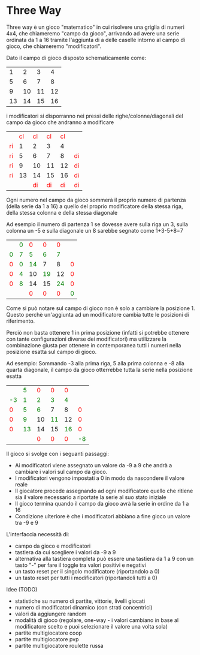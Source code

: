 # Three Way

Three way è un gioco "matematico" in cui risolvere una griglia di numeri 4x4, che chiameremo "campo da gioco",
arrivando ad avere una serie ordinata da 1 a 16 tramite l'aggiunta di a delle caselle intorno al campo di gioco, che chiameremo "modificatori".

Dato il campo di gioco disposto schematicamente come:

<table>
   <tbody>
      <tr>
         <td>1</td>
         <td>2</td>
         <td>3</td>
         <td>4</td>
      </tr>
      <tr>
         <td>5</td>
         <td>6</td>
         <td>7</td>
         <td>8</td>
      </tr>
      <tr>
         <td>9</td>
         <td>10</td>
         <td>11</td>
         <td>12</td>
      </tr>
      <tr>
         <td>13</td>
         <td>14</td>
         <td>15</td>
         <td>16</td>
      </tr>
   </tbody>
</table>

i modificatori si disporranno nei pressi delle righe/colonne/diagonali del campo da gioco che andranno a modificare

<table>
   <tbody>
      <tr style="color: red">
         <td></td>
         <td>cl</td>
         <td>cl</td>
         <td>cl</td>
         <td>cl</td>
         <td></td>
      </tr>
      <tr>
         <td style="color: red">ri</td>
         <td>1</td>
         <td>2</td>
         <td>3</td>
         <td>4</td>
         <td></td>
      </tr>
      <tr>
         <td style="color: red">ri</td>
         <td>5</td>
         <td>6</td>
         <td>7</td>
         <td>8</td>
         <td style="color: red">di</td>
      </tr>
      <tr>
         <td style="color: red">ri</td>
         <td>9</td>
         <td>10</td>
         <td>11</td>
         <td>12</td>
         <td style="color: red">di</td>
      </tr>
      <tr>
         <td style="color: red">ri</td>
         <td>13</td>
         <td>14</td>
         <td>15</td>
         <td>16</td>
         <td style="color: red">di</td>
      </tr>
      <tr style="color: red">
         <td></td>
         <td></td>
         <td>di</td>
         <td>di</td>
         <td>di</td>
         <td>di</td>
      </tr>
   </tbody>
</table>

Ogni numero nel campo da gioco sommerà il proprio numero di partenza (della serie da 1 a 16) a quello del proprio modificatore della stessa riga, della stessa colonna e della stessa diagonale

Ad esempio il numero di partenza 1 se dovesse avere sulla riga un 3, sulla colonna un -5 e sulla diagonale un 8 sarebbe segnato come 1+3-5+8=7

<table>
   <tbody>
      <tr style="color: red">
         <td></td>
         <td style="color: green">0</td>
         <td>0</td>
         <td>0</td>
         <td>0</td>
         <td></td>
      </tr>
      <tr>
         <td style="color: green">0</td>
         <td style="color: green">7</td>
         <td style="color: green">5</td>
         <td style="color: green">6</td>
         <td style="color: green">7</td>
         <td></td>
      </tr>
      <tr>
         <td style="color: red">0</td>
         <td style="color: green">0</td>
         <td style="color: green">14</td>
         <td>7</td>
         <td>8</td>
         <td style="color: red">0</td>
      </tr>
      <tr>
         <td style="color: red">0</td>
         <td style="color: green">4</td>
         <td>10</td>
         <td style="color: green">19</td>
         <td>12</td>
         <td style="color: red">0</td>
      </tr>
      <tr>
         <td style="color: red">0</td>
         <td style="color: green">8</td>
         <td>14</td>
         <td>15</td>
         <td style="color: green">24</td>
         <td style="color: red">0</td>
      </tr>
      <tr style="color: red">
         <td></td>
         <td></td>
         <td>0</td>
         <td>0</td>
         <td>0</td>
         <td style="color: green">0</td>
      </tr>
   </tbody>
</table>

Come si può notare sul campo di gioco non è solo a cambiare la posizione 1.
Questo perchè un'aggiunta ad un modificatore cambia tutte le posizioni di riferimento.

Perciò non basta ottenere 1 in prima posizione (infatti si potrebbe ottenere con tante configurazioni diverse dei modificatori)
ma utilizzare la combinazione giusta per ottenere in contemporanea tutti i numeri nella posizione esatta sul campo di gioco.

Ad esempio:
Sommando -3 alla prima riga, 5 alla prima colonna e -8 alla quarta diagonale,
il campo da gioco otterrebbe tutta la serie nella posizione esatta
<table>
   <tbody>
      <tr style="color: red">
         <td></td>
         <td style="color: green">5</td>
         <td>0</td>
         <td>0</td>
         <td>0</td>
         <td></td>
      </tr>
      <tr>
         <td style="color: green">-3</td>
         <td style="color: green">1</td>
         <td style="color: green">2</td>
         <td style="color: green">3</td>
         <td style="color: green">4</td>
         <td></td>
      </tr>
      <tr>
         <td style="color: red">0</td>
         <td style="color: green">5</td>
         <td style="color: green">6</td>
         <td>7</td>
         <td>8</td>
         <td style="color: red">0</td>
      </tr>
      <tr>
         <td style="color: red">0</td>
         <td style="color: green">9</td>
         <td>10</td>
         <td style="color: green">11</td>
         <td>12</td>
         <td style="color: red">0</td>
      </tr>
      <tr>
         <td style="color: red">0</td>
         <td style="color: green">13</td>
         <td>14</td>
         <td>15</td>
         <td style="color: green">16</td>
         <td style="color: red">0</td>
      </tr>
      <tr style="color: red">
         <td></td>
         <td></td>
         <td>0</td>
         <td>0</td>
         <td>0</td>
         <td style="color: green">-8</td>
      </tr>
   </tbody>
</table>

Il gioco si svolge con i seguanti passaggi:

- Ai modificatori viene assegnato un valore da -9 a 9 che andrà a cambiare i valori sul campo da gioco.
- I modificatori vengono impostati a 0 in modo da nascondere il valore reale
- Il giocatore procede assegnando ad ogni modificatore quello che ritiene sia il valore necessario a riportate la serie al suo stato iniziale
- Il gioco termina quando il campo da gioco avrà la serie in ordine da 1 a 16
- Condizione ulteriore è che i modificatori abbiano a fine gioco un valore tra -9 e 9


L'interfaccia necessità di:
- campo da gioco e modificatori
- tastiera da cui scegliere i valori da -9 a 9
- alternativa alla tastiera completa può essere una tastiera da 1 a 9 con un tasto "-" per fare il toggle tra valori positivi e negativi
- un tasto reset per il singolo modificatore (riportandolo a 0)
- un tasto reset per tutti i modificatori (riportandoli tutti a 0)



Idee (TODO)
- statistiche su numero di partite, vittorie, livelli giocati
- numero di modificatori dinamico (con strati concentrici)
- valori da aggiungere random
- modalità di gioco (regolare, one-way - i valori cambiano in base al modificatore scelto e puoi selezionare il valore una volta sola)
- partite multigiocatore coop
- partite multigiocatore pvp
- partite multigiocatore roulette russa
